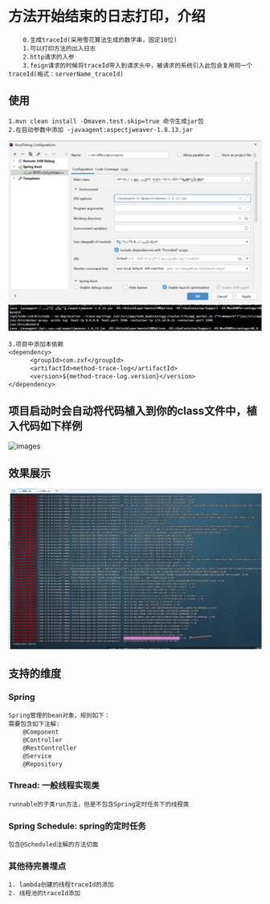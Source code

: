 # 方法开始结束的日志打印，介绍
```text
    0.生成traceId(采用雪花算法生成的数字串，固定18位)
    1.可以打印方法的出入日志
    2.http请求的入参
    3.feign请求的时候将traceId带入到请求头中，被请求的系统引入此包会复用同一个traceId(格式：serverName_traceId)
```
## 使用
```text
1.mvn clean install -Dmaven.test.skip=true 命令生成jar包
2.在启动参数中添加 -javaagent:aspectjweaver-1.8.13.jar
```
![images](./images/1.png)
![images](./images/2.png)
```text
3.项目中添加本依赖
<dependency>
      <groupId>com.zxf</groupId>
      <artifactId>method-trace-log</artifactId>
      <version>${method-trace-log.version}</version>
</dependency>
```
## 项目启动时会自动将代码植入到你的class文件中，植入代码如下样例
![images](./images/3.png)
## 效果展示
![images](./images/4.png)
## 支持的维度
### Spring
```text
Spring管理的bean对象，规则如下：
需要包含如下注解:
    @Component
    @Controller
    @RestController
    @Service
    @Repository
```
### Thread: 一般线程实现类
```text
runnable的子类run方法，但是不包含Spring定时任务下的线程类
```
### Spring Schedule: spring的定时任务
```text
包含@Scheduled注解的方法切面
```
### 其他待完善埋点
```text
1. lambda创建的线程traceId的添加
2. 线程池的traceId添加
```